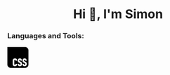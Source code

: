 <h1 align="center">Hi 👋, I'm Simon</h1>

<h3 align="left">Languages and Tools:</h3>


![Icone](Icone_Profilo/css.svg)